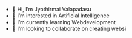 - 👋 Hi, I’m Jyothirmai Valapadasu
- 👀 I’m interested in Artificial Intelligence
- 🌱 I’m currently learning   Webdevelopment
- 💞️ I’m looking to collaborate on creating websi

